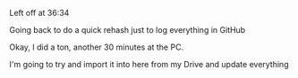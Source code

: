 Left off at 36:34

Going back to do a quick rehash just to log everything in GitHub

Okay, I did a ton, another 30 minutes at the PC.

I'm going to try and import it into here from my Drive and update everything